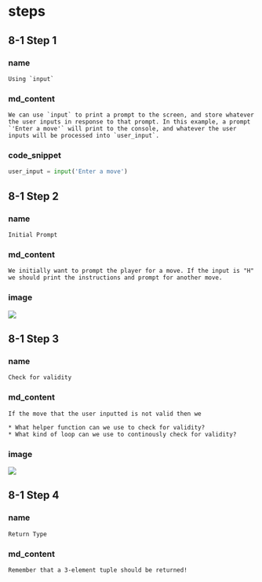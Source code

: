 # steps

## 8-1 Step 1
### name
```
Using `input`
```
### md_content
```
We can use `input` to print a prompt to the screen, and store whatever the user inputs in response to that prompt. In this example, a prompt `'Enter a move'` will print to the console, and whatever the user inputs will be processed into `user_input`.
```
### code_snippet
```python
user_input = input('Enter a move')
```
## 8-1 Step 2
### name
```
Initial Prompt
```
### md_content
```
We initially want to prompt the player for a move. If the input is "H" we should print the instructions and prompt for another move.
```
### image
<img src="https://i.ytimg.com/vi/j8QOliCZVl4/maxresdefault.jpg">

## 8-1 Step 3
### name
```
Check for validity
```
### md_content
```
If the move that the user inputted is not valid then we 

* What helper function can we use to check for validity?
* What kind of loop can we use to continously check for validity?
```

### image
<img src="https://storage.needpix.com/rsynced_images/tick-and-cross.jpg">

## 8-1 Step 4
### name
```
Return Type
```
### md_content
```
Remember that a 3-element tuple should be returned!
```